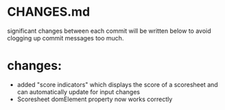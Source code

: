 # CHANGES.md

significant changes between each commit will be written below to avoid clogging up commit messages too much.

# changes:

- added "score indicators" which displays the score of a scoresheet and can automatically update for input changes
- Scoresheet domElement property now works correctly
